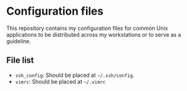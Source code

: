 # Configuration files

This repository contains my configuration files for common Unix applications to be distributed across my workstations or to serve as a guideline.

## File list

* `ssh_config`: Should be placed at `~/.ssh/config`.
* `vimrc`: Should be placed at `~/.vimrc`
